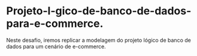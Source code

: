 # Projeto-l-gico-de-banco-de-dados-para-e-commerce.
Neste desafio, iremos replicar a modelagem do projeto lógico de banco de dados para um cenário de e-commerce.
